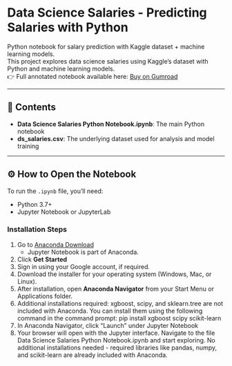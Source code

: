 # Data Science Salaries - Predicting Salaries with Python  
Python notebook for salary prediction with Kaggle dataset + machine learning models.  
This project explores data science salaries using Kaggle’s dataset with Python and machine learning models.  
👉 Full annotated notebook available here: [Buy on Gumroad](https://richienarr.gumroad.com/l/nyiwim)  

---

## 📘 Contents  
- **Data Science Salaries Python Notebook.ipynb**: The main Python notebook  
- **ds_salaries.csv**: The underlying dataset used for analysis and model training  

---

## ⚙️ How to Open the Notebook  

To run the `.ipynb` file, you’ll need:  
- Python 3.7+  
- Jupyter Notebook or JupyterLab  

### Installation Steps  
1. Go to [Anaconda Download](https://www.anaconda.com/download)  
   - Jupyter Notebook is part of Anaconda.  
2. Click **Get Started**  
3. Sign in using your Google account, if required.  
4. Download the installer for your operating system (Windows, Mac, or Linux).  
5. After installation, open **Anaconda Navigator** from your Start Menu or Applications folder.  
6. Additional installations required: xgboost, scipy, and sklearn.tree are not included with Anaconda. You can install them using the following command in the command prompt:
pip install xgboost scipy scikit-learn
7. In Anaconda Navigator, click “Launch” under Jupyter Notebook
8. Your browser will open with the Jupyter interface. Navigate to the file Data Science Salaries Python Notebook.ipynb and start exploring.
No additional installations needed - required libraries like pandas, numpy, and scikit-learn are already included with Anaconda.

